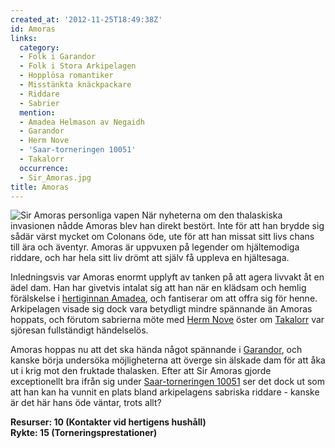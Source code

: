 ```yaml
---
created_at: '2012-11-25T18:49:38Z'
id: Amoras
links:
  category:
  - Folk i Garandor
  - Folk i Stora Arkipelagen
  - Hopplösa romantiker
  - Misstänkta knäckpackare
  - Riddare
  - Sabrier
  mention:
  - Amadea Helmason av Negaidh
  - Garandor
  - Herm Nove
  - 'Saar-torneringen 10051'
  - Takalorr
  occurrence:
  - Sir_Amoras.jpg
title: Amoras
---
```


![Sir Amoras personliga vapen] När nyheterna om den thalaskiska invasionen nådde Amoras blev han
direkt bestört. Inte för att han brydde sig sådär värst mycket om Colonans öde, ute för att han
missat sitt livs chans till ära och äventyr. Amoras är uppvuxen på legender om hjältemodiga riddare,
och har hela sitt liv drömt att själv få uppleva en hjältesaga.

Inledningsvis var Amoras enormt upplyft av tanken på att agera livvakt åt en ädel dam. Han har
givetvis intalat sig att han när en klädsam och hemlig förälskelse i [hertiginnan Amadea], och
fantiserar om att offra sig för henne. Arkipelagen visade sig dock vara betydligt mindre spännande
än Amoras hoppats, och förutom sabrierna möte med [Herm Nove] öster om [Takalorr] var sjöresan
fullständigt händelselös.

Amoras hoppas nu att det ska hända något spännande i [Garandor], och kanske börja undersöka
möjligheterna att överge sin älskade dam för att åka ut i krig mot den fruktade thalasken. Efter att
Sir Amoras gjorde exceptionellt bra ifrån sig under [Saar-torneringen 10051] ser det dock ut som att
han kan ha vunnit en plats bland arkipelagens sabriska riddare - kanske är det här hans öde väntar,
trots allt?

**Resurser: 10 (Kontakter vid hertigens hushåll)** \
**Rykte: 15 (Torneringsprestationer)**

  [Sir Amoras personliga vapen]: Sir_Amoras.jpg "Sir Amoras personliga vapen"
  [hertiginnan Amadea]: Amadea_Helmason_av_Negaidh
  [Herm Nove]: Herm_Nove
  [Takalorr]: Takalorr
  [Garandor]: Garandor
  [Saar-torneringen 10051]: Saar-torneringen_10051
